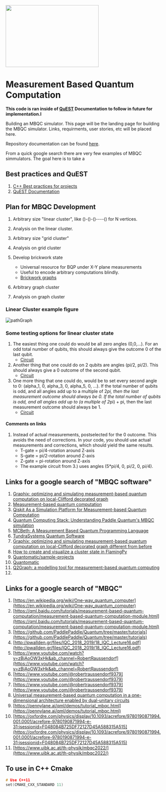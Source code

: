 <img src="https://user-images.githubusercontent.com/19248072/225727493-def23a0b-96e3-4310-aa9b-5f27fb0c6f2a.png"  width="300" height="200">


# Measurement Based Quantum Computation  


**This code is ran inside of [QuEST](https://quest.qtechtheory.org/download/) Documentation to follow in future for implementation.l**


Building an MBQC simulator. This page will be the landing page for building the MBQC simulator. Links, requirments, user stories, etc will be placed here.

Repository documentation can be found [here](https://ediparquantum.github.io/MBQC/).

From a quick google search there are very few examples of MBQC simmulators. The goal here is to take a 


## Best practices and QuEST

1. [C++ Best practices for projects](https://micro-os-plus.github.io/develop/sutter-101/)
2. [QuEST Documentation](https://quest-kit.github.io/QuEST/index.html)



## Plan for MBQC Development
1. Arbitrary size "linear cluster", like ()-()-()----() for N vertices.
2. Analysis on the linear cluster.

3. Arbitrary size "grid cluster"
4. Analysis on grid cluster
5. Develop brickwork state
    + Universal resource for BQP under X-Y plane measurements
    + Useful to encode arbitrary computations blindly. 
    + [Brickwork graphs](https://arxiv.org/abs/0807.4154)
6. Arbitrary graph cluster

7. Analysis on graph cluster

### Linear Cluster example figure
![pathGraph](https://user-images.githubusercontent.com/19248072/225726167-6cf3710d-db2c-479c-be50-f8f9ce9ed101.png)

### Some testing options for linear cluster state


1. The easiest thing one could do would be all zero angles (0,0,...). For an odd total number of qubits, this should always give the outcome 0 of the last qubit.
   + [Circuit](https://algassert.com/quirk#circuit={%22cols%22:[[%22H%22,%22H%22,%22H%22,%22H%22,%22H%22],[%22%E2%80%A2%22,%22Z%22],[1,%22%E2%80%A2%22,%22Z%22],[1,1,%22%E2%80%A2%22,%22Z%22],[1,1,1,%22%E2%80%A2%22,%22Z%22],[%22%E2%80%A6%22],[%22H%22],[%22|0%E2%9F%A9%E2%9F%A80|%22],[1,%22H%22],[1,%22|0%E2%9F%A9%E2%9F%A80|%22],[1,1,%22H%22],[1,1,%22|0%E2%9F%A9%E2%9F%A80|%22],[1,1,1,%22H%22],[1,1,1,%22|0%E2%9F%A9%E2%9F%A80|%22],[1,1,1,1,%22H%22],[1,1,1,1,%22Measure%22]]})
2. Another thing that one could do on 2 qubits are angles (pi/2, pi/2). This should always give a 0 outcome of the second qubit.
    + [Circuit](https://algassert.com/quirk#circuit={%22cols%22:[[%22H%22,%22H%22],[%22%E2%80%A2%22,%22Z%22],[%22%E2%80%A6%22],[%22Z^-%C2%BD%22],[%22H%22],[%22|0%E2%9F%A9%E2%9F%A80|%22],[1,%22Z^-%C2%BD%22],[1,%22H%22],[1,%22Measure%22]]})
3. One more thing that one could do, would be to set every second angle to 0: (alpha_1, 0, alpha_3, 0, alpha_5, 0, ...). If the total number of qubits is odd, and all angles add up to a multiple of 2*pi, then the last measurement outcome should always be 0. If the total number of qubits is odd, and all angles add up to (a multiple of 2*pi) + pi, then the last measurement outcome should always be 1.
    + [Circuit](https://algassert.com/quirk#circuit={%22cols%22:[[%22H%22,%22H%22,%22H%22,%22H%22,%22H%22],[%22%E2%80%A2%22,%22Z%22],[1,%22%E2%80%A2%22,%22Z%22],[1,1,%22%E2%80%A2%22,%22Z%22],[1,1,1,%22%E2%80%A2%22,%22Z%22],[%22%E2%80%A6%22],[%22Z%22],[%22Z^-%C2%BC%22],[%22H%22],[%22|0%E2%9F%A9%E2%9F%A80|%22],[1,%22H%22],[1,%22|0%E2%9F%A9%E2%9F%A80|%22],[1,1,%22Z^-%C2%BD%22],[1,1,%22H%22],[1,1,%22|0%E2%9F%A9%E2%9F%A80|%22],[1,1,1,%22H%22],[1,1,1,%22|0%E2%9F%A9%E2%9F%A80|%22],[1,1,1,1,%22Z^-%C2%BC%22],[1,1,1,1,%22H%22],[1,1,1,1,%22Measure%22]]})

#### Comments on links

1. Instead of actual measurements, postselected for the 0 outcome. This avoids the need of corrections. In your code, you should use actual measurements and corrections, which should yield the same results.
    + T-gate = pi/4-rotation around Z-axis
    + S-gate = pi/2-rotation around Z-axis
    + Z-gate = pi-rotation around Z-axis
    + The example circuit from 3.) uses angles (5*pi/4, 0, pi/2, 0, pi/4).



## Links for a google search of "MBQC software"

1. [Graphix: optimizing and simulating measurement-based quantum computation on local-Clifford decorated graph](https://arxiv.org/abs/2212.11975)
2. [Measurement-based quantum computation](https://pennylane.ai/qml/demos/tutorial_mbqc.html)
3. [Qiskit As a Simulation Platform for Measurement-based Quantum Computation](https://ieeexplore.ieee.org/document/9779844)
4. [Quantum Computing Stack: Understanding Paddle Quantum's MBQC simulation](https://quantumcomputing.stackexchange.com/questions/27239/understanding-paddle-quantums-mbqc-simulation)
5. [MCBeth: A Measurement Based Quantum Programming Language](https://www.cs.yale.edu/homes/soule/pubs/arxiv2022.pdf)
6. [TundraSystems Quantum Software](https://tsgl.xyz/tundrasystems-quantum-software/)
7. [Graphix: optimizing and simulating measurement-based quantum computation on local-Clifford decorated graph different from before](https://inspirehep.net/literature/2617623)
8. [How to create and visualize a cluster state in FlamingPy](https://pennylane.ai/blog/2022/07/how-to-create-and-visualize-a-cluster-state-in-flamingpy/)
9. [Quantomatic/sample-projects](https://github.com/Quantomatic/sample-projects/releases/tag/qpc2018)
10. [Quantomatic](https://quantomatic.github.io/)
11. [Q2Graph: a modelling tool for measurement-based quantum computing](https://www.researchgate.net/publication/364126005_Q2Graph_a_modelling_tool_for_measurement-based_quantum_computing)
12. []()


## Links for a google search of "MBQC"

1. [https://en.wikipedia.org/wiki/One-way_quantum_computer](https://en.wikipedia.org/wiki/One-way_quantum_computer)
2. [https://qml.baidu.com/tutorials/measurement-based-quantum-computation/measurement-based-quantum-computation-module.html](https://qml.baidu.com/tutorials/measurement-based-quantum-computation/measurement-based-quantum-computation-module.html)
3. [https://github.com/PaddlePaddle/Quantum/tree/master/tutorials](https://github.com/PaddlePaddle/Quantum/tree/master/tutorials)
4. [http://pwallden.gr/files/IQC_2018_2019/18_IQC_Lecture16.pdf](http://pwallden.gr/files/IQC_2018_2019/18_IQC_Lecture16.pdf)
5. [https://www.youtube.com/watch?v=zBjAoOW3xHk&ab_channel=RobertRaussendorf](https://www.youtube.com/watch?v=zBjAoOW3xHk&ab_channel=RobertRaussendorf)
6. [https://www.youtube.com/@robertraussendorf9379](https://www.youtube.com/@robertraussendorf9379)
7. [https://www.youtube.com/@robertraussendorf9379](https://www.youtube.com/@robertraussendorf9379)
8. [Universal measurement-based quantum computation in a one-dimensional architecture enabled by dual-unitary circuits](https://arxiv.org/abs/2209.06191)
9. [https://pennylane.ai/qml/demos/tutorial_mbqc.html](https://pennylane.ai/qml/demos/tutorial_mbqc.html)
10. [https://oxfordre.com/physics/display/10.1093/acrefore/9780190871994.001.0001/acrefore-9780190871994-e-31;jsessionid=F048084B725DF72127D45A588315A515](https://oxfordre.com/physics/display/10.1093/acrefore/9780190871994.001.0001/acrefore-9780190871994-e-31;jsessionid=F048084B725DF72127D45A588315A515)
11. [https://www.uibk.ac.at/th-physik/mbqc2022/](https://www.uibk.ac.at/th-physik/mbqc2022/)


## To use in C++ Cmake

```cpp
# Use C++11
set(CMAKE_CXX_STANDARD 11)
```
